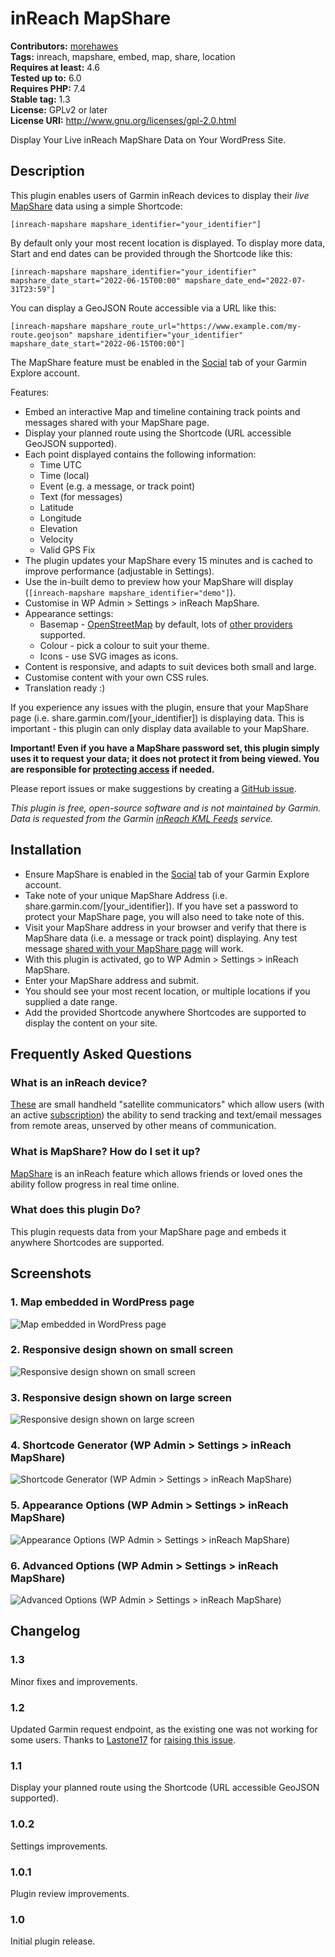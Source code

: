 # inReach MapShare #
**Contributors:** [morehawes](https://profiles.wordpress.org/morehawes/)  
**Tags:** inreach, mapshare, embed, map, share, location  
**Requires at least:** 4.6  
**Tested up to:** 6.0  
**Requires PHP:** 7.4  
**Stable tag:** 1.3  
**License:** GPLv2 or later  
**License URI:** http://www.gnu.org/licenses/gpl-2.0.html  

Display Your Live inReach MapShare Data on Your WordPress Site.

## Description ##

This plugin enables users of Garmin inReach devices to display their *live* <a href="https://support.garmin.com/?faq=p2lncMOzqh71P06VifrQE7">MapShare</a> data using a simple Shortcode:


	[inreach-mapshare mapshare_identifier="your_identifier"]


By default only your most recent location is displayed. To display more data, Start and end dates can be provided through the Shortcode like this:


	[inreach-mapshare mapshare_identifier="your_identifier" mapshare_date_start="2022-06-15T00:00" mapshare_date_end="2022-07-31T23:59"]


You can display a GeoJSON Route accessible via a URL like this:


	[inreach-mapshare mapshare_route_url="https://www.example.com/my-route.geojson" mapshare_identifier="your_identifier" mapshare_date_start="2022-06-15T00:00"]


The MapShare feature must be enabled in the <a href="https://explore.garmin.com/Social">Social</a> tab of your Garmin Explore account.

Features:

* Embed an interactive Map and timeline containing track points and messages shared with your MapShare page.
* Display your planned route using the Shortcode (URL accessible GeoJSON supported).
* Each point displayed contains the following information:
	* Time UTC
	* Time (local)
	* Event (e.g. a message, or track point)
	* Text (for messages)
	* Latitude
	* Longitude
	* Elevation
	* Velocity
	* Valid GPS Fix
* The plugin updates your MapShare every 15 minutes and is cached to improve performance (adjustable in Settings).
* Use the in-built demo to preview how your MapShare will display (`[inreach-mapshare mapshare_identifier="demo"]`).
* Customise in WP Admin > Settings > inReach MapShare.
* Appearance settings:
	* Basemap - <a href="https://www.openstreetmap.org/fixthemap">OpenStreetMap</a> by default, lots of <a href="https://leaflet-extras.github.io/leaflet-providers/preview/">other providers</a> supported.
	* Colour - pick a colour to suit your theme.
	* Icons - use SVG images as icons.
* Content is responsive, and adapts to suit devices both small and large.
* Customise content with your own CSS rules.
* Translation ready :)

If you experience any issues with the plugin, ensure that your MapShare page (i.e. share.garmin.com/[your_identifier]) is displaying data. This is important - this plugin can only display data available to your MapShare.

**Important! Even if you have a MapShare password set, this plugin simply uses it to request your data; it does not protect it from being viewed. You are responsible for <a href="https://wordpress.org/support/article/using-password-protection/">protecting access</a> if needed.**

Please report issues or make suggestions by creating a <a href="https://github.com/opengis/inreach-mapshare/issues">GitHub issue</a>.

*This plugin is free, open-source software and is not maintained by Garmin. Data is requested from the Garmin <a href="https://support.garmin.com/?faq=tdlDCyo1fJ5UxjUbA9rMY8">inReach KML Feeds</a> service.*

## Installation ##

- Ensure MapShare is enabled in the <a href="https://explore.garmin.com/Social">Social</a> tab of your Garmin Explore account.
- Take note of your unique MapShare Address (i.e. share.garmin.com/[your_identifier]). If you have set a password to protect your MapShare page, you will also need to take note of this.
- Visit your MapShare address in your browser and verify that there is MapShare data (i.e. a message or track point) displaying. Any test message <a href="https://support.garmin.com/?faq=p2lncMOzqh71P06VifrQE7">shared with your MapShare page</a> will work.
- With this plugin is activated, go to WP Admin > Settings > inReach MapShare.
- Enter your MapShare address and submit.
- You should see your most recent location, or multiple locations if you supplied a date range.
- Add the provided Shortcode anywhere Shortcodes are supported to display the content on your site.

## Frequently Asked Questions ##

### What is an inReach device? ###

<a href="https://discover.garmin.com/inreach/personal/">These</a> are small handheld "satellite communicators" which allow users (with an active <a href="https://www.garmin.com/p/837461">subscription</a>) the ability to send tracking and text/email messages from remote areas, unserved by other means of communication.

### What is MapShare? How do I set it up? ###

<a href="https://support.garmin.com/?faq=p2lncMOzqh71P06VifrQE7">MapShare</a> is an inReach feature which allows friends or loved ones the ability follow progress in real time online.

### What does this plugin Do? ###

This plugin requests data from your MapShare page and embeds it anywhere Shortcodes are supported.

## Screenshots ##

### 1. Map embedded in WordPress page ###
![Map embedded in WordPress page](https://raw.githubusercontent.com/morehawes/inreach-mapshare/master/assets/plugin/screenshot-1.png)

### 2. Responsive design shown on small screen ###
![Responsive design shown on small screen](https://raw.githubusercontent.com/morehawes/inreach-mapshare/master/assets/plugin/screenshot-2.png)

### 3. Responsive design shown on large screen ###
![Responsive design shown on large screen](https://raw.githubusercontent.com/morehawes/inreach-mapshare/master/assets/plugin/screenshot-3.png)

### 4. Shortcode Generator (WP Admin > Settings > inReach MapShare) ###
![Shortcode Generator (WP Admin > Settings > inReach MapShare)](https://raw.githubusercontent.com/morehawes/inreach-mapshare/master/assets/plugin/screenshot-4.png)

### 5. Appearance Options (WP Admin > Settings > inReach MapShare)  ###
![Appearance Options (WP Admin > Settings > inReach MapShare) ](https://raw.githubusercontent.com/morehawes/inreach-mapshare/master/assets/plugin/screenshot-5.png)

### 6. Advanced Options (WP Admin > Settings > inReach MapShare) ###
![Advanced Options (WP Admin > Settings > inReach MapShare)](https://raw.githubusercontent.com/morehawes/inreach-mapshare/master/assets/plugin/screenshot-6.png)


## Changelog ##

### 1.3 ###

Minor fixes and improvements.

### 1.2 ###

Updated Garmin request endpoint, as the existing one was not working for some users. Thanks to <a href="https://github.com/Lastone17">Lastone17</a> for <a href="https://github.com/morehawes/inreach-mapshare/issues/2">raising this issue</a>.

### 1.1 ###

Display your planned route using the Shortcode (URL accessible GeoJSON supported).

### 1.0.2 ###

Settings improvements.

### 1.0.1 ###

Plugin review improvements.

### 1.0 ###

Initial plugin release.